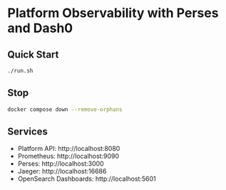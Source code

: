 # Platform Observability with Perses and Dash0

## Quick Start

```bash
./run.sh
```

## Stop

```bash
docker compose down --remove-orphans
```

## Services

- Platform API: http://localhost:8080
- Prometheus: http://localhost:9090  
- Perses: http://localhost:3000
- Jaeger: http://localhost:16686
- OpenSearch Dashboards: http://localhost:5601
